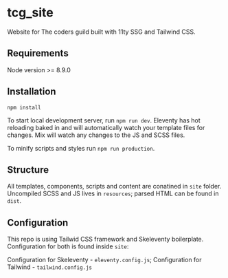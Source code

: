 # tcg_site

Website for The coders guild built with 11ty SSG and Tailwind CSS.

## Requirements

Node version >= 8.9.0

## Installation

```
npm install
```

To start local development server, run `npm run dev`.
Eleventy has hot reloading baked in and will automatically watch your template files for changes. Mix will watch any changes to the JS and SCSS files.

To minify scripts and styles run `npm run production`.

## Structure

All templates, components, scripts and content are conatined in `site` folder.
Uncompiled SCSS and JS lives in `resources`; parsed HTML can be found in `dist`.

## Configuration

This repo is using Tailwid CSS framework and Skeleventy boilerplate.
Configuration for both is found inside `site`:

Configuration for Skeleventy - `eleventy.config.js`;
Configuration for Tailwind - `tailwind.config.js`
